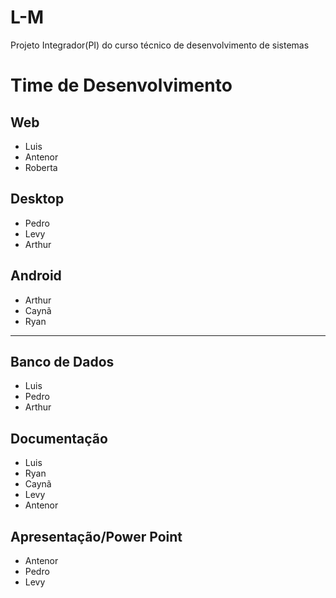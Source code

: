 # L-M
Projeto Integrador(PI) do curso técnico de desenvolvimento de sistemas
# Time de Desenvolvimento
## Web
- Luis
- Antenor
- Roberta

## Desktop
- Pedro
- Levy
- Arthur

## Android
- Arthur
- Caynã
- Ryan
---
## Banco de Dados
- Luis
- Pedro
- Arthur

## Documentação 
- Luis
- Ryan
- Caynã
- Levy
- Antenor

## Apresentação/Power Point
- Antenor
- Pedro
- Levy
